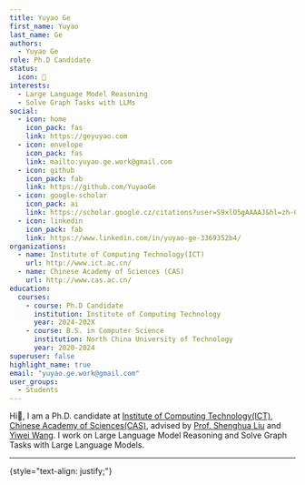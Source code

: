 ```yaml
---
title: Yuyao Ge
first_name: Yuyao
last_name: Ge
authors:
  - Yuyao Ge
role: Ph.D Candidate
status:
  icon: 🔬
interests:
  - Large Language Model Reasoning
  - Solve Graph Tasks with LLMs
social:
  - icon: home
    icon_pack: fas
    link: https://geyuyao.com
  - icon: envelope
    icon_pack: fas
    link: mailto:yuyao.ge.work@gmail.com
  - icon: github
    icon_pack: fab
    link: https://github.com/YuyaoGe
  - icon: google-scholar
    icon_pack: ai
    link: https://scholar.google.cz/citations?user=S9xlO5gAAAAJ&hl=zh-CN
  - icon: linkedin
    icon_pack: fab
    link: https://www.linkedin.com/in/yuyao-ge-3369352b4/
organizations:
  - name: Institute of Computing Technology(ICT)
    url: http://www.ict.ac.cn/
  - name: Chinese Academy of Sciences (CAS)
    url: http://www.cas.ac.cn/
education:
  courses:
    - course: Ph.D Candidate
      institution: Institute of Computing Technology
      year: 2024-202X
    - course: B.S. in Computer Science
      institution: North China University of Technology
      year: 2020-2024
superuser: false
highlight_name: true
email: "yuyao.ge.work@gmail.com"
user_groups:
  - Students
---
```

Hi👋, I am a Ph.D. candidate at [Institute of Computing Technology(ICT)](http://www.ict.ac.cn/), [Chinese Academy of Sciences(CAS)](http://www.cas.ac.cn/), advised by [Prof. Shenghua Liu](https://shenghua-liu.github.io/) and [Yiwei Wang](https://wangywust.github.io/). I work on Large Language Model Reasoning and Solve Graph Tasks with Large Language Models. 

***

{style="text-align: justify;"}